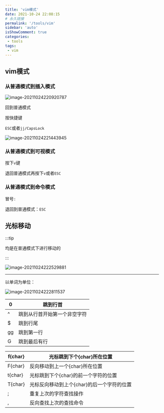 ```yaml
---
title: 'vim模式'
date: 2021-10-24 22:08:15
# 永久链接
permalink: '/tools/vim'
sidebar: 'auto'
isShowComment: true
categories:
 - tools
tags:
 - vim
---
```




## vim模式

### 从普通模式到插入模式

![image-20211024220920787](/vue-blog/assets/images/image-20211024220920787.png)



回到普通模式

按快捷键

`ESC`或者`jj/CapsLock`



![image-20211024221443945](/vue-blog/assets/images/image-20211024221443945.png)



### 从普通模式到可视模式

按下`v`键

退回普通模式再按下`v`或者`ESC`



### 从普通模式到命令模式

冒号`:`

退回到普通模式：`ESC`



## 光标移动

:::tip

均是在普通模式下进行移动的

:::

![image-20211024222529881](/vue-blog/assets/images/image-20211024222529881.png)



---

以单词为单位：

![image-20211024222811537](/vue-blog/assets/images/image-20211024222811537.png)



| 0    | 跳到行首                     |
| ---- | ---------------------------- |
| ^    | 跳到从行首开始第一个非空字符 |
| $    | 跳到行尾                     |
| gg   | 跳到第一行                   |
| G    | 跳到最后有行                 |



| f{char} | 光标跳到下个{char}所在位置                 |
| ------- | ------------------------------------------ |
| F{char} | 反向移动到上一个{char}所在位置             |
| t{char} | 光标跳到下个{char}的前一个字符的位置       |
| T{char} | 光标反向移动到上个{char}的后一个字符的位置 |
| ;       | 重复上次的字符查找操作                     |
| ,       | 反向查找上次的查找命令                     |

